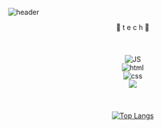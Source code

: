 ![header](https://capsule-render.vercel.app/api?type=waving&color=auto&height=300&section=header&text=yeonssu21%20git&fontSize=90)
 
<div align=center>
 🌹 t e c h 🌹
 <br><br><br>
 
![JS](https://img.shields.io/badge/JavaScript-F7DF1E?style=flat-square&logo=JavaScript&logoColor=black)<br> ![html](https://img.shields.io/badge/Html-E34F26?style=flat-square&logo=Html5&logoColor=white)<br> ![css](https://img.shields.io/badge/CSS-1572B6?style=flat-square&logo=CSS3&logoColor=white)<br> <img src="https://img.shields.io/badge/react-61DAFB?style=for-the-badge&logo=react&logoColor=black">
<br><br><br>
 
[![Top Langs](https://github-readme-stats.vercel.app/api/top-langs/?username=yeonsuu21)](https://github.com/yeonsuu21/github-readme-stats)
